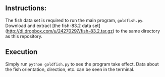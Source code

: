 ## Instructions:

The fish data set is required to run the main program, `goldfish.py`.
Download and extract [the fish-83.2 data set]
(http://dl.dropbox.com/u/24270297/fish-83.2.tar.gz) to the same
directory as this repository.

## Execution

Simply run `python goldfish.py` to see the program take effect. Data
about the fish orientation, direction, etc. can be seen in the terminal.
